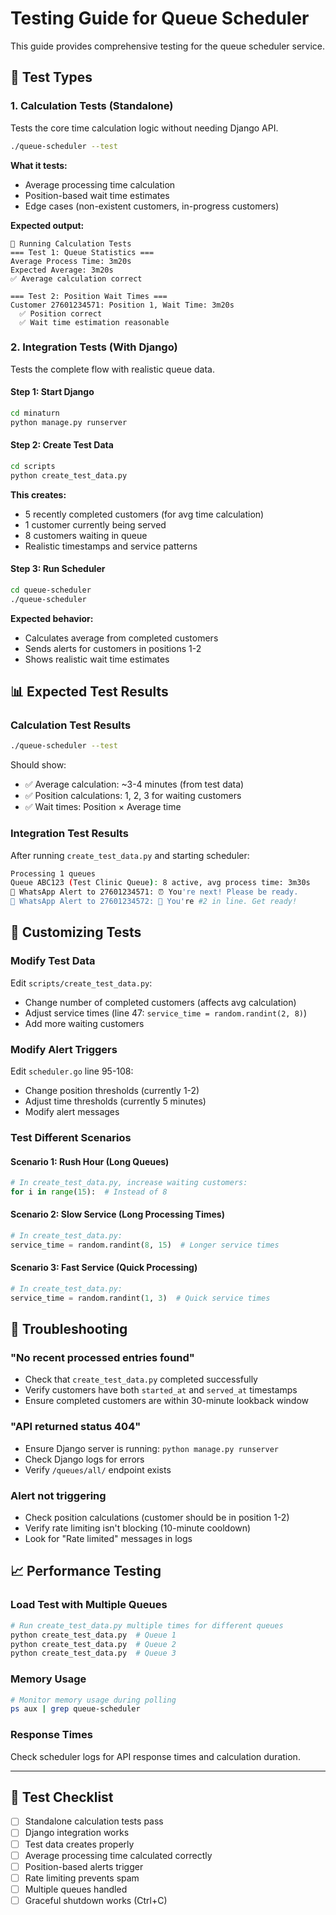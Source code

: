 # Testing Guide for Queue Scheduler

This guide provides comprehensive testing for the queue scheduler service.

## 🧪 Test Types

### 1. Calculation Tests (Standalone)
Tests the core time calculation logic without needing Django API.

```bash
./queue-scheduler --test
```

**What it tests:**
- Average processing time calculation  
- Position-based wait time estimates
- Edge cases (non-existent customers, in-progress customers)

**Expected output:**
```
🧪 Running Calculation Tests
=== Test 1: Queue Statistics ===
Average Process Time: 3m20s
Expected Average: 3m20s
✅ Average calculation correct

=== Test 2: Position Wait Times ===  
Customer 27601234571: Position 1, Wait Time: 3m20s
  ✅ Position correct
  ✅ Wait time estimation reasonable
```

### 2. Integration Tests (With Django)
Tests the complete flow with realistic queue data.

#### Step 1: Start Django
```bash
cd minaturn
python manage.py runserver
```

#### Step 2: Create Test Data
```bash
cd scripts  
python create_test_data.py
```

**This creates:**
- 5 recently completed customers (for avg time calculation)
- 1 customer currently being served
- 8 customers waiting in queue
- Realistic timestamps and service patterns

#### Step 3: Run Scheduler
```bash
cd queue-scheduler
./queue-scheduler
```

**Expected behavior:**
- Calculates average from completed customers
- Sends alerts for customers in positions 1-2
- Shows realistic wait time estimates

## 📊 Expected Test Results

### Calculation Test Results
```bash
./queue-scheduler --test
```
Should show:
- ✅ Average calculation: ~3-4 minutes (from test data)
- ✅ Position calculations: 1, 2, 3 for waiting customers
- ✅ Wait times: Position × Average time

### Integration Test Results
After running `create_test_data.py` and starting scheduler:

```bash
Processing 1 queues
Queue ABC123 (Test Clinic Queue): 8 active, avg process time: 3m30s
📱 WhatsApp Alert to 27601234571: ⏰ You're next! Please be ready.
📱 WhatsApp Alert to 27601234572: 📍 You're #2 in line. Get ready!
```

## 🔧 Customizing Tests

### Modify Test Data
Edit `scripts/create_test_data.py`:
- Change number of completed customers (affects avg calculation)
- Adjust service times (line 47: `service_time = random.randint(2, 8)`)
- Add more waiting customers

### Modify Alert Triggers
Edit `scheduler.go` line 95-108:
- Change position thresholds (currently 1-2)
- Adjust time thresholds (currently 5 minutes)
- Modify alert messages

### Test Different Scenarios

#### Scenario 1: Rush Hour (Long Queues)
```python
# In create_test_data.py, increase waiting customers:
for i in range(15):  # Instead of 8
```

#### Scenario 2: Slow Service (Long Processing Times)
```python
# In create_test_data.py:
service_time = random.randint(8, 15)  # Longer service times
```

#### Scenario 3: Fast Service (Quick Processing)
```python
# In create_test_data.py:
service_time = random.randint(1, 3)  # Quick service times
```

## 🐛 Troubleshooting

### "No recent processed entries found"
- Check that `create_test_data.py` completed successfully
- Verify customers have both `started_at` and `served_at` timestamps
- Ensure completed customers are within 30-minute lookback window

### "API returned status 404"  
- Ensure Django server is running: `python manage.py runserver`
- Check Django logs for errors
- Verify `/queues/all/` endpoint exists

### Alert not triggering
- Check position calculations (customer should be in position 1-2)
- Verify rate limiting isn't blocking (10-minute cooldown)
- Look for "Rate limited" messages in logs

## 📈 Performance Testing

### Load Test with Multiple Queues
```python
# Run create_test_data.py multiple times for different queues
python create_test_data.py  # Queue 1
python create_test_data.py  # Queue 2 
python create_test_data.py  # Queue 3
```

### Memory Usage
```bash
# Monitor memory usage during polling
ps aux | grep queue-scheduler
```

### Response Times
Check scheduler logs for API response times and calculation duration.

---

## 🎯 Test Checklist

- [ ] Standalone calculation tests pass
- [ ] Django integration works
- [ ] Test data creates properly
- [ ] Average processing time calculated correctly
- [ ] Position-based alerts trigger
- [ ] Rate limiting prevents spam
- [ ] Multiple queues handled
- [ ] Graceful shutdown works (Ctrl+C)